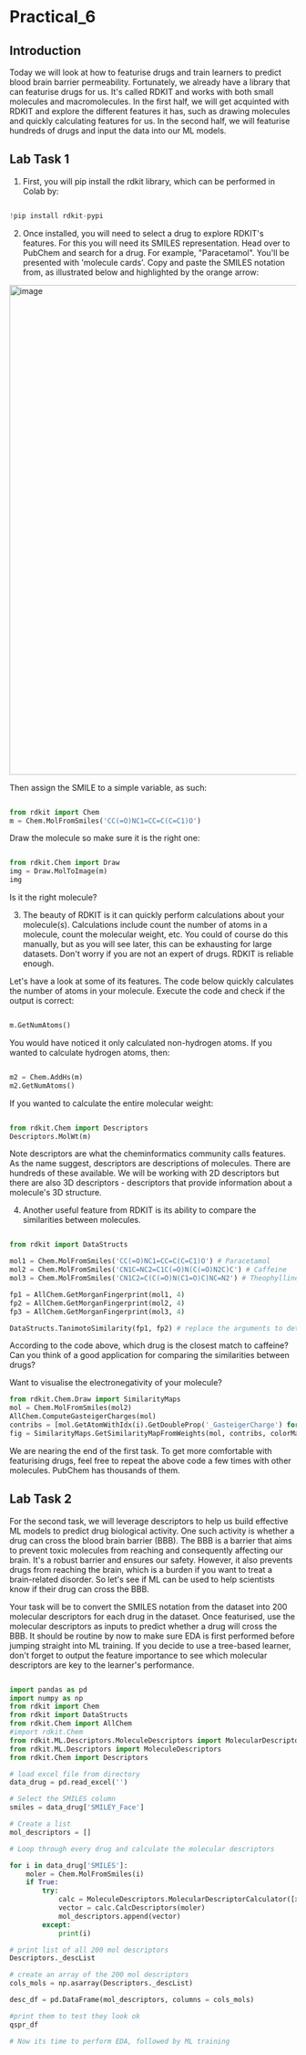 # Practical_6

## Introduction

Today we will look at how to featurise drugs and train learners to predict blood brain barrier permeability. Fortunately, we already have a library that can featurise drugs for us. It's called RDKIT and works with both small molecules and macromolecules. In the first half, we will get acquinted with RDKIT and explore the different features it has, such as drawing molecules and quickly calculating features for us. In the second half, we will featurise hundreds of drugs and input the data into our ML models.


## Lab Task 1

1. First, you will pip install the rdkit library, which can be performed in Colab by:

``` python

!pip install rdkit-pypi

```

2. Once installed, you will need to select a drug to explore RDKIT's features. For this you will need its SMILES representation. Head over to PubChem and search for a drug. For example, "Paracetamol". You'll be presented with 'molecule cards'. Copy and paste the SMILES notation from, as illustrated below and highlighted by the orange arrow:

<img width="858" alt="image" src="https://github.com/Dr-M-ELBA/Practical_6/assets/158515515/c641ca03-b2e4-41c0-9afe-36396ef61c9b">

Then assign the SMILE to a simple variable, as such:

``` python

from rdkit import Chem
m = Chem.MolFromSmiles('CC(=O)NC1=CC=C(C=C1)O')

```

Draw the molecule so make sure it is the right one:

``` python

from rdkit.Chem import Draw
img = Draw.MolToImage(m)
img

```

Is it the right molecule?

3. The beauty of RDKIT is it can quickly perform calculations about your molecule(s). Calculations include count the number of atoms in a molecule, count the molecular weight, etc. You could of course do this manually, but as you will see later, this can be exhausting for large datasets. Don't worry if you are not an expert of drugs. RDKIT is reliable enough.

Let's have a look at some of its features. The code below quickly calculates the number of atoms in your molecule. Execute the code and check if the output is correct:

``` python

m.GetNumAtoms()

```

You would have noticed it only calculated non-hydrogen atoms. If you wanted to calculate hydrogen atoms, then:

``` python

m2 = Chem.AddHs(m)
m2.GetNumAtoms()

```

If you wanted to calculate the entire molecular weight:

``` python

from rdkit.Chem import Descriptors
Descriptors.MolWt(m)

```

Note descriptors are what the cheminformatics community calls features. As the name suggest, descriptors are descriptions of molecules. There are hundreds of these available. We will be working with 2D descriptors but there are also 3D descriptors - descriptors that provide information about a molecule's 3D structure. 


4. Another useful feature from RDKIT is its ability to compare the similarities between molecules.

``` python

from rdkit import DataStructs

mol1 = Chem.MolFromSmiles('CC(=O)NC1=CC=C(C=C1)O') # Paracetamol
mol2 = Chem.MolFromSmiles('CN1C=NC2=C1C(=O)N(C(=O)N2C)C') # Caffeine
mol3 = Chem.MolFromSmiles('CN1C2=C(C(=O)N(C1=O)C)NC=N2') # Theophylline

fp1 = AllChem.GetMorganFingerprint(mol1, 4)
fp2 = AllChem.GetMorganFingerprint(mol2, 4)
fp3 = AllChem.GetMorganFingerprint(mol3, 4)

DataStructs.TanimotoSimilarity(fp1, fp2) # replace the arguments to determine which two molecules are similar

```
According to the code above, which drug is the closest match to caffeine? Can you think of a good application for comparing the similarities between drugs?

Want to visualise the electronegativity of your molecule?

``` python
from rdkit.Chem.Draw import SimilarityMaps
mol = Chem.MolFromSmiles(mol2)
AllChem.ComputeGasteigerCharges(mol)
contribs = [mol.GetAtomWithIdx(i).GetDoubleProp('_GasteigerCharge') for i in range(mol.GetNumAtoms())]
fig = SimilarityMaps.GetSimilarityMapFromWeights(mol, contribs, colorMap='jet', contourLines=10)
```

We are nearing the end of the first task. To get more comfortable with featurising drugs, feel free to repeat the above code a few times with other molecules. PubChem has thousands of them. 

## Lab Task 2

For the second task, we will leverage descriptors to help us build effective ML models to predict drug biological activity. One such activity is whether a drug can cross the blood brain barrier (BBB). The BBB is a barrier that aims to prevent toxic molecules from reaching and consequently affecting our brain. It's a robust barrier and ensures our safety. However, it also prevents drugs from reaching the brain, which is a burden if you want to treat a brain-related disorder. So let's see if ML can be used to help scientists know if their drug can cross the BBB.

Your task will be to convert the SMILES notation from the dataset into 200 molecular descriptors for each drug in the dataset. Once featurised, use the molecular descriptors as inputs to predict whether a drug will cross the BBB. It should be routine by now to make sure EDA is first performed before jumping straight into ML training. If you decide to use a tree-based learner, don't forget to output the feature importance to see which molecular descriptors are key to the learner's performance.

``` python

import pandas as pd
import numpy as np
from rdkit import Chem
from rdkit import DataStructs
from rdkit.Chem import AllChem
#import rdkit.Chem 
from rdkit.ML.Descriptors.MoleculeDescriptors import MolecularDescriptorCalculator
from rdkit.ML.Descriptors import MoleculeDescriptors
from rdkit.Chem import Descriptors

# load excel file from directory
data_drug = pd.read_excel('')

# Select the SMILES column
smiles = data_drug['SMILEY_Face']

# Create a list
mol_descriptors = []

# Loop through every drug and calculate the molecular descriptors

for i in data_drug['SMILES']: 
    moler = Chem.MolFromSmiles(i)
    if True:
        try:
            calc = MoleculeDescriptors.MolecularDescriptorCalculator([x[0] for x in Descriptors._descList])
            vector = calc.CalcDescriptors(moler)
            mol_descriptors.append(vector)
        except:
            print(i)

# print list of all 200 mol descriptors
Descriptors._descList

# create an array of the 200 mol descriptors
cols_mols = np.asarray(Descriptors._descList)

desc_df = pd.DataFrame(mol_descriptors, columns = cols_mols)

#print them to test they look ok
qspr_df

# Now its time to perform EDA, followed by ML training

```
